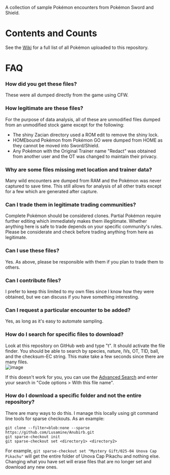 A collection of sample Pokémon encounters from Pokémon Sword and Shield.

# Contents and Counts
See the [Wiki](https://github.com/Lusamine/Anubirb/wiki) for a full list of all Pokémon uploaded to this repository.

# FAQ

### How did you get these files?  
These were all dumped directly from the game using CFW.

### How legitimate are these files?  
For the purpose of data analysis, all of these are unmodified files dumped from an unmodified stock game except for the following:  
* The shiny Zacian directory used a ROM edit to remove the shiny lock.
* HOMEbound Pokémon from Pokémon GO were dumped from HOME as they cannot be moved into Sword/Shield.
* Any Pokémon with the Original Trainer name "Redact" was obtained from another user and the OT was changed to maintain their privacy.

### Why are some files missing met location and trainer data?  
Many wild encounters are dumped from RAM and the Pokémon was never captured to save time. This still allows for analysis of all other traits except for a few which are generated after capture.

### Can I trade them in legitimate trading communities?  
Complete Pokémon should be considered clones. Partial Pokémon require further editing which immediately makes them illegitimate. Whether anything here is safe to trade depends on your specific community's rules. Please be considerate and check before trading anything from here as legitimate.

### Can I use these files?  
Yes. As above, please be responsible with them if you plan to trade them to others.

### Can I contribute files?  
I prefer to keep this limited to my own files since I know how they were obtained, but we can discuss if you have something interesting.

### Can I request a particular encounter to be added?  
Yes, as long as it's easy to automate sampling.

### How do I search for specific files to download?  
Look at this repository on GitHub web and type "t". It should activate the file finder. You should be able to search by species, nature, IVs, OT, TID, ball, and the checksum-EC string. This make take a few seconds since there are many files.  
![image](https://user-images.githubusercontent.com/30205550/109421984-39b73100-799f-11eb-84bf-17d1cb4c2e15.png)

If this doesn't work for you, you can use the [Advanced Search](https://github.com/search/advanced?q=repo%3ALusamine%2FAnubirb&type=Code) and enter your search in "Code options > With this file name".

### How do I download a specific folder and not the entire repository?  
There are many ways to do this. I manage this locally using git command line tools for sparse checkouts.  As an example:  
```
git clone --filter=blob:none --sparse https://github.com/Lusamine/Anubirb.git
git sparse-checkout init
git sparse-checkout set <directory1> <directory2>
```
For example, `git sparse-checkout set "Mystery Gift/025-04 Unova Cap Pikachu"` will get the entire folder of Unova Cap Pikachu and nothing else. Changing what you have set will erase files that are no longer set and download any new ones.
